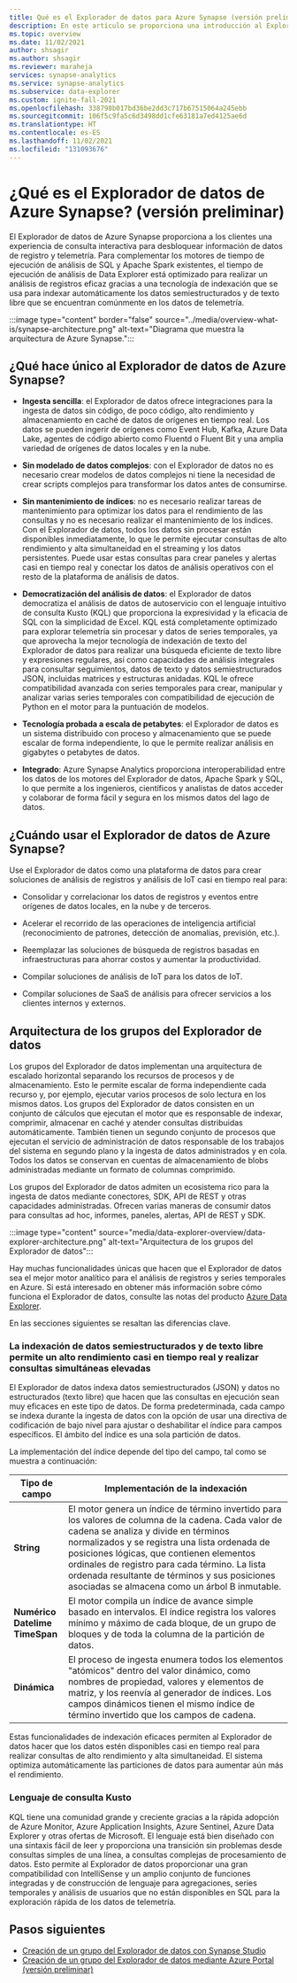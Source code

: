 ```yaml
---
title: Qué es el Explorador de datos para Azure Synapse (versión preliminar)
description: En este artículo se proporciona una introducción al Explorador de datos en Azure Synapse Analytics y los diferentes escenarios en los que puede usar.
ms.topic: overview
ms.date: 11/02/2021
author: shsagir
ms.author: shsagir
ms.reviewer: maraheja
services: synapse-analytics
ms.service: synapse-analytics
ms.subservice: data-explorer
ms.custom: ignite-fall-2021
ms.openlocfilehash: 338798b017bd36be2dd3c717b67515064a245ebb
ms.sourcegitcommit: 106f5c9fa5c6d3498dd1cfe63181a7ed4125ae6d
ms.translationtype: HT
ms.contentlocale: es-ES
ms.lasthandoff: 11/02/2021
ms.locfileid: "131093676"
---
```

# <a name="what-is-azure-synapse-data-explorer-preview"></a>¿Qué es el Explorador de datos de Azure Synapse? (versión preliminar)

El Explorador de datos de Azure Synapse proporciona a los clientes una experiencia de consulta interactiva para desbloquear información de datos de registro y telemetría. Para complementar los motores de tiempo de ejecución de análisis de SQL y Apache Spark existentes, el tiempo de ejecución de análisis de Data Explorer está optimizado para realizar un análisis de registros eficaz gracias a una tecnología de indexación que se usa para indexar automáticamente los datos semiestructurados y de texto libre que se encuentran comúnmente en los datos de telemetría.

:::image type="content" border="false" source="../media/overview-what-is/synapse-architecture.png" alt-text="Diagrama que muestra la arquitectura de Azure Synapse.":::

## <a name="what-makes-azure-synapse-data-explorer-unique"></a>¿Qué hace único al Explorador de datos de Azure Synapse?

* **Ingesta sencilla**: el Explorador de datos ofrece integraciones para la ingesta de datos sin código, de poco código, alto rendimiento y almacenamiento en caché de datos de orígenes en tiempo real. Los datos se pueden ingerir de orígenes como Event Hub, Kafka, Azure Data Lake, agentes de código abierto como Fluentd o Fluent Bit y una amplia variedad de orígenes de datos locales y en la nube.

* **Sin modelado de datos complejos**: con el Explorador de datos no es necesario crear modelos de datos complejos ni tiene la necesidad de crear scripts complejos para transformar los datos antes de consumirse.
* **Sin mantenimiento de índices**: no es necesario realizar tareas de mantenimiento para optimizar los datos para el rendimiento de las consultas y no es necesario realizar el mantenimiento de los índices. Con el Explorador de datos, todos los datos sin procesar están disponibles inmediatamente, lo que le permite ejecutar consultas de alto rendimiento y alta simultaneidad en el streaming y los datos persistentes. Puede usar estas consultas para crear paneles y alertas casi en tiempo real y conectar los datos de análisis operativos con el resto de la plataforma de análisis de datos.
* **Democratización del análisis de datos**: el Explorador de datos democratiza el análisis de datos de autoservicio con el lenguaje intuitivo de consulta Kusto (KQL) que proporciona la expresividad y la eficacia de SQL con la simplicidad de Excel. KQL está completamente optimizado para explorar telemetría sin procesar y datos de series temporales, ya que aprovecha la mejor tecnología de indexación de texto del Explorador de datos para realizar una búsqueda eficiente de texto libre y expresiones regulares, así como capacidades de análisis integrales para consultar seguimientos, datos de texto y datos semiestructurados JSON, incluidas matrices y estructuras anidadas. KQL le ofrece compatibilidad avanzada con series temporales para crear, manipular y analizar varias series temporales con compatibilidad de ejecución de Python en el motor para la puntuación de modelos.
* **Tecnología probada a escala de petabytes**: el Explorador de datos es un sistema distribuido con proceso y almacenamiento que se puede escalar de forma independiente, lo que le permite realizar análisis en gigabytes o petabytes de datos.
* **Integrado**: Azure Synapse Analytics proporciona interoperabilidad entre los datos de los motores del Explorador de datos, Apache Spark y SQL, lo que permite a los ingenieros, científicos y analistas de datos acceder y colaborar de forma fácil y segura en los mismos datos del lago de datos.

## <a name="when-to-use-azure-synapse-data-explorer"></a>¿Cuándo usar el Explorador de datos de Azure Synapse?

Use el Explorador de datos como una plataforma de datos para crear soluciones de análisis de registros y análisis de IoT casi en tiempo real para:

* Consolidar y correlacionar los datos de registros y eventos entre orígenes de datos locales, en la nube y de terceros.

* Acelerar el recorrido de las operaciones de inteligencia artificial (reconocimiento de patrones, detección de anomalías, previsión, etc.).
* Reemplazar las soluciones de búsqueda de registros basadas en infraestructuras para ahorrar costos y aumentar la productividad.
* Compilar soluciones de análisis de IoT para los datos de IoT.
* Compilar soluciones de SaaS de análisis para ofrecer servicios a los clientes internos y externos.

## <a name="data-explorer-pool-architecture"></a>Arquitectura de los grupos del Explorador de datos

Los grupos del Explorador de datos implementan una arquitectura de escalado horizontal separando los recursos de procesos y de almacenamiento. Esto le permite escalar de forma independiente cada recurso y, por ejemplo, ejecutar varios procesos de solo lectura en los mismos datos. Los grupos del Explorador de datos consisten en un conjunto de cálculos que ejecutan el motor que es responsable de indexar, comprimir, almacenar en caché y atender consultas distribuidas automáticamente. También tienen un segundo conjunto de procesos que ejecutan el servicio de administración de datos responsable de los trabajos del sistema en segundo plano y la ingesta de datos administrados y en cola. Todos los datos se conservan en cuentas de almacenamiento de blobs administradas mediante un formato de columnas comprimido.

Los grupos del Explorador de datos admiten un ecosistema rico para la ingesta de datos mediante conectores, SDK, API de REST y otras capacidades administradas. Ofrecen varias maneras de consumir datos para consultas ad hoc, informes, paneles, alertas, API de REST y SDK.

:::image type="content" source="media/data-explorer-overview/data-explorer-architecture.png" alt-text="Arquitectura de los grupos del Explorador de datos":::

Hay muchas funcionalidades únicas que hacen que el Explorador de datos sea el mejor motor analítico para el análisis de registros y series temporales en Azure. Si está interesado en obtener más información sobre cómo funciona el Explorador de datos, consulte las notas del producto [Azure Data Explorer](https://azure.microsoft.com/resources/azure-data-explorer/).

En las secciones siguientes se resaltan las diferencias clave.

### <a name="free-text-and-semi-structured-data-indexing-enables-near-real-time-high-performance-and-high-concurrent-queries"></a>La indexación de datos semiestructurados y de texto libre permite un alto rendimiento casi en tiempo real y realizar consultas simultáneas elevadas

El Explorador de datos indexa datos semiestructurados (JSON) y datos no estructurados (texto libre) que hacen que las consultas en ejecución sean muy eficaces en este tipo de datos. De forma predeterminada, cada campo se indexa durante la ingesta de datos con la opción de usar una directiva de codificación de bajo nivel para ajustar o deshabilitar el índice para campos específicos. El ámbito del índice es una sola partición de datos.

La implementación del índice depende del tipo del campo, tal como se muestra a continuación:

| Tipo de campo | Implementación de la indexación |
| -- | -- |
| **String** | El motor genera un índice de término invertido para los valores de columna de la cadena. Cada valor de cadena se analiza y divide en términos normalizados y se registra una lista ordenada de posiciones lógicas, que contienen elementos ordinales de registro para cada término. La lista ordenada resultante de términos y sus posiciones asociadas se almacena como un árbol B inmutable. |
| **Numérico**<br />**DateIime**<br />**TimeSpan** | El motor compila un índice de avance simple basado en intervalos. El índice registra los valores mínimo y máximo de cada bloque, de un grupo de bloques y de toda la columna de la partición de datos. |
| **Dinámica** | El proceso de ingesta enumera todos los elementos "atómicos" dentro del valor dinámico, como nombres de propiedad, valores y elementos de matriz, y los reenvía al generador de índices. Los campos dinámicos tienen el mismo índice de término invertido que los campos de cadena. |

Estas funcionalidades de indexación eficaces permiten al Explorador de datos hacer que los datos estén disponibles casi en tiempo real para realizar consultas de alto rendimiento y alta simultaneidad. El sistema optimiza automáticamente las particiones de datos para aumentar aún más el rendimiento.

### <a name="kusto-query-language"></a>Lenguaje de consulta Kusto

KQL tiene una comunidad grande y creciente gracias a la rápida adopción de Azure Monitor, Azure Application Insights, Azure Sentinel, Azure Data Explorer y otras ofertas de Microsoft. El lenguaje está bien diseñado con una sintaxis fácil de leer y proporciona una transición sin problemas desde consultas simples de una línea, a consultas complejas de procesamiento de datos. Esto permite al Explorador de datos proporcionar una gran compatibilidad con IntelliSense y un amplio conjunto de funciones integradas y de construcción de lenguaje para agregaciones, series temporales y análisis de usuarios que no están disponibles en SQL para la exploración rápida de los datos de telemetría.

## <a name="next-steps"></a>Pasos siguientes

* [Creación de un grupo del Explorador de datos con Synapse Studio](data-explorer-create-pool-studio.md)
* [Creación de un grupo del Explorador de datos mediante Azure Portal (versión preliminar)](data-explorer-create-pool-portal.md)
